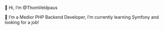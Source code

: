 👋 Hi, I’m @ThomVeldpaus

🌱 I’m a Medior PHP Backend Developer, I’m currently learning Symfony and looking for a job! 

